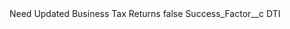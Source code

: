 <?xml version="1.0" encoding="UTF-8"?>
<CustomMetadata xmlns="http://soap.sforce.com/2006/04/metadata" xmlns:xsi="http://www.w3.org/2001/XMLSchema-instance" xmlns:xsd="http://www.w3.org/2001/XMLSchema">
    <label>Need Updated Business Tax Returns</label>
    <protected>false</protected>
    <values>
        <field>Success_Factor__c</field>
        <value xsi:type="xsd:string">DTI</value>
    </values>
</CustomMetadata>
